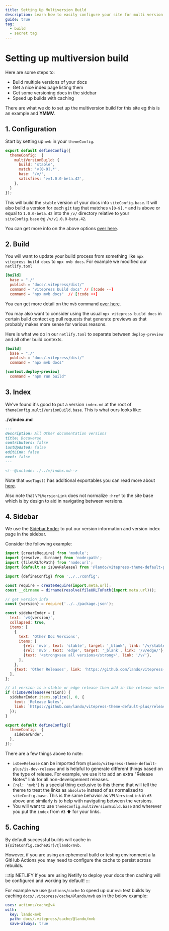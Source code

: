 ```yaml
---
title: Setting Up Multiversion Build
description: Learn how to easily configure your site for multi version build
guide: true
tag:
  - build
  - secret tag
---
```


# Setting up multiversion build

Here are some steps to:

* Build multiple versions of your docs
* Get a nice index page listing them
* Get some versioning docs in the sidebar
* Speed up builds with caching

There are what we do to set up the multiversion build for this site eg this is an example and **YMMV**.

## 1. Configuration

Start by setting up `mvb` in your `themeConfig`.

```js
export default defineConfig({
  themeConfig:  {
    multiVersionBuild: {
      build: 'stable',
      match: 'v[0-9].*',
      base: '/v/',
      satisfies: '>=1.0.0-beta.42',
    },
  }
});
```

This will build the `stable` version of your docs into `siteConfig.base`. It will also build a version for each `git` tag that matches `v[0-9].*` and is above or equal to `1.0.0-beta.42` into the `/v/` directory relative to your `siteConfig.base` eg `/v/v1.0.0-beta.42`.

You can get more info on the above options [over here](../config/config.md#multiversion-build).

## 2. Build

You will want to update your build process from something like `npx vitepress build docs` to `npx mvb docs`. For example we modified our `netlify.toml`

```toml
[build]
  base = "./"
  publish = "docs/.vitepress/dist/"
  command = "vitepress build docs" // [!code --]
  command = "npx mvb docs"  // [!code ++]
```

You can get more detail on the `mvb` command [over here](../build/multiversion-vitepress-build.md).

You may also want to consider using the usual `npx vitepress build docs` in certain build contect eg pull requests that generate previews as that probably makes more sense for various reasons.

Here is what we do in our `netlify.toml` to separate between `deploy-preview` and all other build contexts.

```toml
[build]
  base = "./"
  publish = "docs/.vitepress/dist/"
  command = "npx mvb docs"

[context.deploy-preview]
  command = "npm run build"
```

## 3. Index

We've found it's good to put a version `index.md` at the root of `themeConfig.multiVersionBuild.base`. This is what ours looks like:

**./v/index.md**

```md
---
description: All Other documentation versions
title: Docuverse
contributors: false
lastUpdated: false
editLink: false
next: false
---

<!--@include: ./../v/index.md-->
```

Note that `useTags()` has additional exportables you can read more about [here](../composables/use-tags.md).

Also note that `VPLVersionLink` does not normalize `:href` to the site base which is by design to aid in navigating between versions.

## 4. Sidebar

We use the [Sidebar Ender](../config/config.md#sidebar-ender) to put our version information and version index page in the sidebar.

Consider the following example:

```js
import {createRequire} from 'module';
import {resolve, dirname} from 'node:path';
import {fileURLToPath} from 'node:url';
import {default as isDevRelease} from '@lando/vitepress-theme-default-plus/is-dev-release';

import {defineConfig} from '../../config';

const require = createRequire(import.meta.url);
const __dirname = dirname(resolve(fileURLToPath(import.meta.url)));

// get version info
const {version} = require('../../package.json');

const sidebarEnder = {
  text: `v${version}`,
  collapsed: true,
  items: [
    {
      text: 'Other Doc Versions',
      items: [
        {rel: 'mvb', text: 'stable', target: '_blank', link: '/v/stable/'},
        {rel: 'mvb', text: 'edge', target: '_blank', link: '/v/edge/'},
        {text: '<strong>see all versions</strong>', link: '/v/'},
      ],
    },
    {text: 'Other Releases', link: 'https://github.com/lando/vitepress-theme-default-plus/releases'},
  ],
};

// if version is a stable or edge release then add in the release notes
if (!isDevRelease(version)) {
  sidebarEnder.items.splice(1, 0, {
    text: 'Release Notes',
    link: `https://github.com/lando/vitepress-theme-default-plus/releases/tag/v${version}`,
  });
}

export default defineConfig({
  themeConfig:  {
    sidebarEnder,
  },
});
```

There are a few things above to note:

* `isDevRelease` can be imported from `@lando/vitepress-theme-default-plus/is-dev-release` and is helpful to generate different things based on the type of release. For example, we use it to add an extra "Release Notes" link for all non-developement releases.
* `{rel: 'mvb'}` is a special thing exclusive to this theme that will tell the theme to treat the links as `absolute` instead of as normalized to `siteConfig.base`. This is the same behavior as `VPLVersionLink` in `#3` above and similarly is to help with navigating between the versions.
* You will want to use `themeConfig.multiVersionBuild.base` and wherever you put the `index` from `#3` :arrow_up: for your links.

## 5. Caching

By default successful builds will cache in `${siteConfig.cacheDir}/@lando/mvb`.

However, if you are using an ephemeral build or testing environment a la GitHub Actions you may need to configure the cache to persist across rebuilds.

:::tip NETLIFY
If you are using Netlify to deploy your docs then caching will be configured and working by default!
:::

For example we use `@actions/cache` to speed up our `mvb` test builds by caching `docs/.vitepress/cache/@lando/mvb` as in the below example:

```yaml
uses: actions/cache@v4
with:
  key: lando-mvb
  path: docs/.vitepress/cache/@lando/mvb
  save-always: true
```

